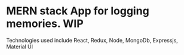 # MERN stack App for logging memories. WIP

Technologies used include React, Redux, Node, MongoDb, Expressjs, Material UI
